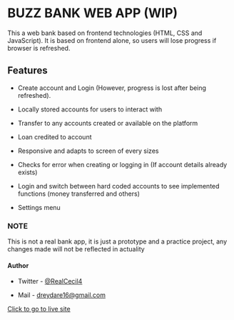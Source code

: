 # BUZZ BANK WEB APP (WIP)

This a web bank based on frontend technologies (HTML, CSS and JavaScript). It is based on frontend alone, so users will lose progress if browser is refreshed.

## Features

- Create account and Login (However, progress is lost after being refreshed).

- Locally stored accounts for users to interact with

- Transfer to any accounts created or available on the platform

- Loan credited to account

- Responsive and adapts to screen of every sizes

- Checks for error when creating or logging in (If account details already exists)

- Login and switch between hard coded accounts to see implemented functions (money transferred and others)

- Settings menu

### NOTE

This is not a real bank app, it is just a prototype and a practice project, any changes made will not be reflected in actuality

#### Author

- Twitter - [@RealCecil4](https://www.twitter.com/RealCecil4)

- Mail - [dreydare16@gmail.com](mailto:dreydare16@gmail.com)

[Click to go to live site](https://buzzbank.netlify.app)
